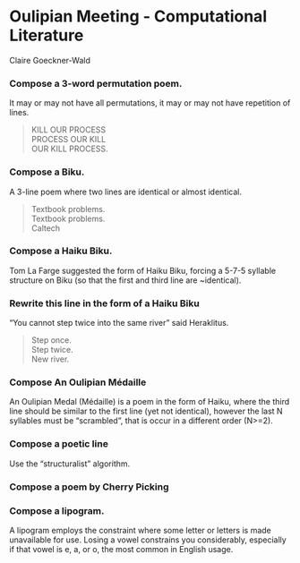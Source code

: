 # Oulipian Meeting - Computational Literature
Claire Goeckner-Wald

### Compose a 3-word permutation poem.
It may or may not have all permutations, it may or may not have repetition of lines.

> KILL OUR PROCESS <br>
> PROCESS OUR KILL <br>
> OUR KILL PROCESS.

### Compose a Biku.
A 3-line poem where two lines are identical or almost identical.

> Textbook problems. <br>
> Textbook problems. <br>
> Caltech

### Compose a Haiku Biku.
Tom La Farge suggested the form of Haiku Biku, forcing a 5-7-5 syllable structure on Biku (so that the first and third line are ~identical).

### Rewrite this line in the form of a Haiku Biku
“You cannot step twice into the same river” said Heraklitus.

> Step once. <br>
> Step twice. <br>
> New river.

### Compose An Oulipian Médaille
An Oulipian Medal (Médaille) is a poem in the form of Haiku, where the third line should be similar to the first line (yet not identical), however the last N syllables must be “scrambled”, that is occur in a different order (N>=2).

### Compose a poetic line 
Use the “structuralist” algorithm.

### Compose a poem by Cherry Picking 

### Compose a lipogram.
A lipogram employs the constraint where some letter or letters is made unavailable for use. Losing a vowel constrains you considerably, especially if that vowel is e, a, or o, the most common in English usage.



